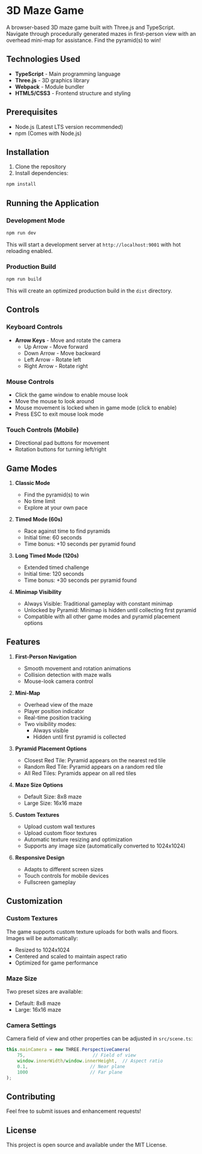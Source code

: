 # 3D Maze Game

A browser-based 3D maze game built with Three.js and TypeScript. Navigate through procedurally generated mazes in first-person view with an overhead mini-map for assistance. Find the pyramid(s) to win!

## Technologies Used

- **TypeScript** - Main programming language
- **Three.js** - 3D graphics library
- **Webpack** - Module bundler
- **HTML5/CSS3** - Frontend structure and styling

## Prerequisites

- Node.js (Latest LTS version recommended)
- npm (Comes with Node.js)

## Installation

1. Clone the repository
2. Install dependencies:
```bash
npm install
```

## Running the Application

### Development Mode
```bash
npm run dev
```
This will start a development server at `http://localhost:9001` with hot reloading enabled.

### Production Build
```bash
npm run build
```
This will create an optimized production build in the `dist` directory.

## Controls

### Keyboard Controls
- **Arrow Keys** - Move and rotate the camera
  - Up Arrow - Move forward
  - Down Arrow - Move backward
  - Left Arrow - Rotate left
  - Right Arrow - Rotate right

### Mouse Controls
- Click the game window to enable mouse look
- Move the mouse to look around
- Mouse movement is locked when in game mode (click to enable)
- Press ESC to exit mouse look mode

### Touch Controls (Mobile)
- Directional pad buttons for movement
- Rotation buttons for turning left/right

## Game Modes

1. **Classic Mode**
   - Find the pyramid(s) to win
   - No time limit
   - Explore at your own pace

2. **Timed Mode (60s)**
   - Race against time to find pyramids
   - Initial time: 60 seconds
   - Time bonus: +10 seconds per pyramid found

3. **Long Timed Mode (120s)**
   - Extended timed challenge
   - Initial time: 120 seconds
   - Time bonus: +30 seconds per pyramid found

4. **Minimap Visibility**
   - Always Visible: Traditional gameplay with constant minimap
   - Unlocked by Pyramid: Minimap is hidden until collecting first pyramid
   - Compatible with all other game modes and pyramid placement options

## Features

1. **First-Person Navigation**
   - Smooth movement and rotation animations
   - Collision detection with maze walls
   - Mouse-look camera control

2. **Mini-Map**
   - Overhead view of the maze
   - Player position indicator
   - Real-time position tracking
   - Two visibility modes:
     - Always visible
     - Hidden until first pyramid is collected

3. **Pyramid Placement Options**
   - Closest Red Tile: Pyramid appears on the nearest red tile
   - Random Red Tile: Pyramid appears on a random red tile
   - All Red Tiles: Pyramids appear on all red tiles

4. **Maze Size Options**
   - Default Size: 8x8 maze
   - Large Size: 16x16 maze

5. **Custom Textures**
   - Upload custom wall textures
   - Upload custom floor textures
   - Automatic texture resizing and optimization
   - Supports any image size (automatically converted to 1024x1024)

6. **Responsive Design**
   - Adapts to different screen sizes
   - Touch controls for mobile devices
   - Fullscreen gameplay

## Customization

### Custom Textures
The game supports custom texture uploads for both walls and floors. Images will be automatically:
- Resized to 1024x1024
- Centered and scaled to maintain aspect ratio
- Optimized for game performance

### Maze Size
Two preset sizes are available:
- Default: 8x8 maze
- Large: 16x16 maze

### Camera Settings
Camera field of view and other properties can be adjusted in `src/scene.ts`:
```typescript
this.mainCamera = new THREE.PerspectiveCamera(
    75,                         // Field of view
    window.innerWidth/window.innerHeight,  // Aspect ratio
    0.1,                       // Near plane
    1000                       // Far plane
);
```

## Contributing

Feel free to submit issues and enhancement requests!

## License

This project is open source and available under the MIT License. 
